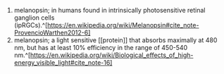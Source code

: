 1. melanopsin; in humans found in intrinsically photosensitive retinal ganglion cells (ipRGCs).^[https://en.wikipedia.org/wiki/Melanopsin#cite_note-ProvencioWarthen2012-6]
2. melanopsin; a light sensitive [[protein]] that absorbs maximally at 480 nm, but has at least 10% efficiency in the range of 450-540 nm.^[https://en.wikipedia.org/wiki/Biological_effects_of_high-energy_visible_light#cite_note-16]